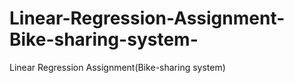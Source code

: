 # Linear-Regression-Assignment-Bike-sharing-system-
Linear Regression Assignment(Bike-sharing system)
